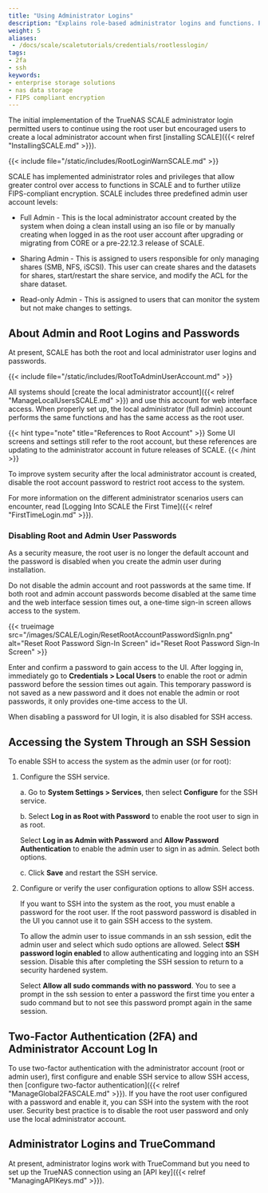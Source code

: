 ```yaml
---
title: "Using Administrator Logins"
description: "Explains role-based administrator logins and functions. Provides instructions on configuring SSH and working with the admin and root user passwords."
weight: 5
aliases:
 - /docs/scale/scaletutorials/credentials/rootlesslogin/
tags:
- 2fa
- ssh
keywords:
- enterprise storage solutions
- nas data storage 
- FIPS compliant encryption
---
```


The initial implementation of the TrueNAS SCALE administrator login permitted users to continue using the root user but encouraged users to create a local administrator account when first [installing SCALE]({{< relref "InstallingSCALE.md" >}}).

{{< include file="/static/includes/RootLoginWarnSCALE.md" >}}

SCALE has implemented administrator roles and privileges that allow greater control over access to functions in SCALE and to further utilize FIPS-compliant encryption.
SCALE includes three predefined admin user account levels:

* Full Admin - This is the local administrator account created by the system when doing a clean install using an <file>iso</file> file or by manually creating when logged in as the root user account after upgrading or migrating from CORE or a pre-22.12.3 release of SCALE.

* Sharing Admin - This is assigned to users responsible for only managing shares (SMB, NFS, iSCSI).
  This user can create shares and the datasets for shares, start/restart the share service, and modify the ACL for the share dataset.

* Read-only Admin - This is assigned to users that can monitor the system but not make changes to settings.

##  About Admin and Root Logins and Passwords
At present, SCALE has both the root and local administrator user logins and passwords.

{{< include file="/static/includes/RootToAdminUserAccount.md" >}}

All systems should [create the local administrator account]({{< relref "ManageLocalUsersSCALE.md" >}}) and use this account for web interface access.
When properly set up, the local administrator (full admin) account performs the same functions and has the same access as the root user.

{{< hint type="note" title="References to Root Account" >}}
Some UI screens and settings still refer to the root account, but these references are updating to the administrator account in future releases of SCALE.
{{< /hint >}}

To improve system security after the local administrator account is created, disable the root account password to restrict root access to the system.

For more information on the different administrator scenarios users can encounter, read [Logging Into SCALE the First Time]({{< relref "FirstTimeLogin.md" >}}).

### Disabling Root and Admin User Passwords
As a security measure, the root user is no longer the default account and the password is disabled when you create the admin user during installation.

Do not disable the admin account and root passwords at the same time.
If both root and admin account passwords become disabled at the same time and the web interface session times out, a one-time sign-in screen allows access to the system.

{{< trueimage src="/images/SCALE/Login/ResetRootAccountPasswordSignIn.png" alt="Reset Root Password Sign-In Screen" id="Reset Root Password Sign-In Screen" >}}

Enter and confirm a password to gain access to the UI.
After logging in, immediately go to **Credentials > Local Users** to enable the root or admin password before the session times out again.
This temporary password is not saved as a new password and it does not enable the admin or root passwords, it only provides one-time access to the UI.

When disabling a password for UI login, it is also disabled for SSH access.

## Accessing the System Through an SSH Session
To enable SSH to access the system as the admin user (or for root):

1. Configure the SSH service.

   a. Go to **System Settings > Services**, then select **Configure** for the SSH service.

   b. Select **Log in as Root with Password** to enable the root user to sign in as root.

      Select **Log in as Admin with Password** and **Allow Password Authentication** to enable the admin user to sign in as admin. Select both options.

   c. Click **Save** and restart the SSH service.

2. Configure or verify the user configuration options to allow SSH access.

   If you want to SSH into the system as the root, you must enable a password for the root user.
   If the root password password is disabled in the UI you cannot use it to gain SSH access to the system.

   To allow the admin user to issue commands in an ssh session, edit the admin user and select which sudo options are allowed.
   Select **SSH password login enabled** to allow authenticating and logging into an SSH session.
   Disable this after completing the SSH session to return to a security hardened system.

   Select **Allow all sudo commands with no password**.
   You to see a prompt in the ssh session to enter a password the first time you enter a sudo command but to not see this password prompt again in the same session.

## Two-Factor Authentication (2FA) and Administrator Account Log In

To use two-factor authentication with the administrator account (root or admin user), first configure and enable SSH service to allow SSH access, then [configure two-factor authentication]({{< relref "ManageGlobal2FASCALE.md" >}}).
If you have the root user configured with a password and enable it, you can SSH into the system with the root user.
Security best practice is to disable the root user password and only use the local administrator account.

## Administrator Logins and TrueCommand

At present, administrator logins work with TrueCommand but you need to set up the TrueNAS connection using an [API key]({{< relref "ManagingAPIKeys.md" >}}).
